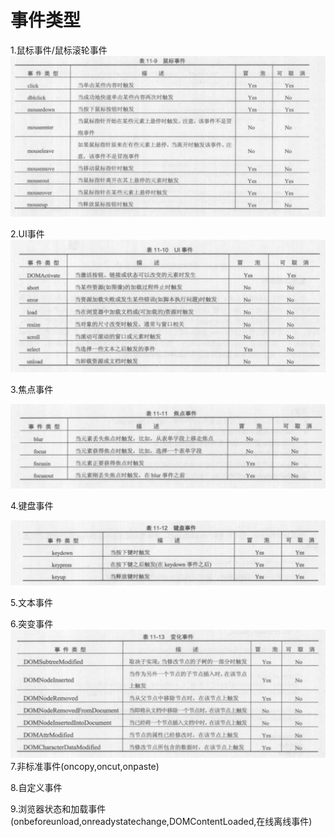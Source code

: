 ﻿# 事件类型

1.鼠标事件/鼠标滚轮事件
![鼠标事件](https://raw.githubusercontent.com/yanboweb/blog-images-store/master/20170709/%E9%BC%A0%E6%A0%87%E4%BA%8B%E4%BB%B6.png)

2.UI事件
![UI事件](https://raw.githubusercontent.com/yanboweb/blog-images-store/master/20170709/UI%E4%BA%8B%E4%BB%B6.png)

3.焦点事件

![焦点事件](https://raw.githubusercontent.com/yanboweb/blog-images-store/master/20170709/%E7%84%A6%E7%82%B9%E4%BA%8B%E4%BB%B6.png)

4.键盘事件

![键盘事件](https://raw.githubusercontent.com/yanboweb/blog-images-store/master/20170709/键盘事件.png)

5.文本事件

6.突变事件
![突变事件](https://raw.githubusercontent.com/yanboweb/blog-images-store/master/20170709/突变事件.png)
7.非标准事件(oncopy,oncut,onpaste)

8.自定义事件

9.浏览器状态和加载事件(onbeforeunload,onreadystatechange,DOMContentLoaded,在线离线事件)
